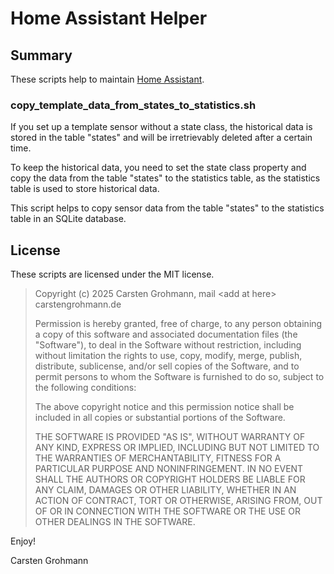 # Home Assistant Helper

## Summary
These scripts help to maintain [Home Assistant](https://www.home-assistant.io).

### copy_template_data_from_states_to_statistics.sh

If you set up a template sensor without a state class, the historical
data is stored in the table "states" and will be irretrievably deleted
after a certain time.

To keep the historical data, you need to set the state class property
and copy the data from the table "states" to the statistics table, as the
statistics table is used to store historical data.

This script helps to copy sensor data from the table "states" to the
statistics table in an SQLite database.

## License

These scripts are licensed under the MIT license.

> Copyright (c) 2025 Carsten Grohmann,  mail &lt;add at here&gt; carstengrohmann.de
>
> Permission is hereby granted, free of charge, to any person obtaining a copy of
> this software and associated documentation files (the "Software"), to deal in
> the Software without restriction, including without limitation the rights to
> use, copy, modify, merge, publish, distribute, sublicense, and/or sell copies
> of the Software, and to permit persons to whom the Software is furnished to do
> so, subject to the following conditions:
>
> The above copyright notice and this permission notice shall be included in all
> copies or substantial portions of the Software.
>
> THE SOFTWARE IS PROVIDED "AS IS", WITHOUT WARRANTY OF ANY KIND, EXPRESS OR
> IMPLIED, INCLUDING BUT NOT LIMITED TO THE WARRANTIES OF MERCHANTABILITY,
> FITNESS FOR A PARTICULAR PURPOSE AND NONINFRINGEMENT. IN NO EVENT SHALL THE
> AUTHORS OR COPYRIGHT HOLDERS BE LIABLE FOR ANY CLAIM, DAMAGES OR OTHER
> LIABILITY, WHETHER IN AN ACTION OF CONTRACT, TORT OR OTHERWISE, ARISING FROM,
> OUT OF OR IN CONNECTION WITH THE SOFTWARE OR THE USE OR OTHER DEALINGS IN THE
> SOFTWARE.

Enjoy!

Carsten Grohmann
